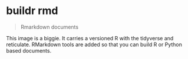 # buildr rmd
> Rmarkdown documents

This image is a biggie. It carries a versioned R with the tidyverse and reticulate. RMarkdown tools are added so that you can build R or Python based documents.


